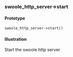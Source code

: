 

### swoole_http_server->start

#### Prototype

```php
swoole_http_server->start()
```

#### Illustration

Start the swoole http server
